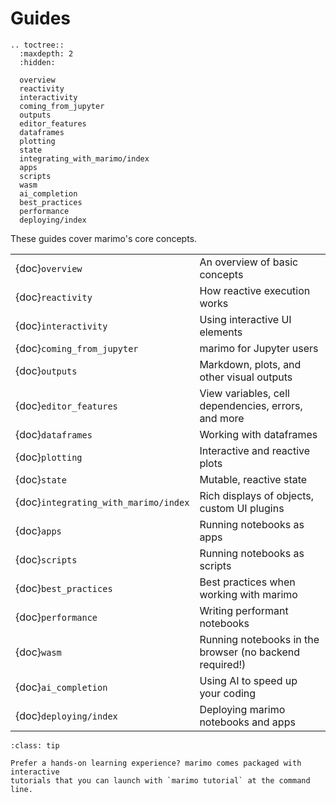 # Guides

```{eval-rst}
.. toctree::
  :maxdepth: 2
  :hidden:

  overview
  reactivity
  interactivity
  coming_from_jupyter
  outputs
  editor_features
  dataframes
  plotting
  state
  integrating_with_marimo/index
  apps
  scripts
  wasm
  ai_completion
  best_practices
  performance
  deploying/index
```

These guides cover marimo's core concepts.

|                                      |                                                         |
| :----------------------------------- | :------------------------------------------------------ |
| {doc}`overview`                      | An overview of basic concepts                           |
| {doc}`reactivity`                    | How reactive execution works                            |
| {doc}`interactivity`                 | Using interactive UI elements                           |
| {doc}`coming_from_jupyter`           | marimo for Jupyter users                                |
| {doc}`outputs`                       | Markdown, plots, and other visual outputs               |
| {doc}`editor_features`               | View variables, cell dependencies, errors, and more     |
| {doc}`dataframes`                    | Working with dataframes                                 |
| {doc}`plotting`                      | Interactive and reactive plots                          |
| {doc}`state`                         | Mutable, reactive state                                 |
| {doc}`integrating_with_marimo/index` | Rich displays of objects, custom UI plugins             |
| {doc}`apps`                          | Running notebooks as apps                               |
| {doc}`scripts`                       | Running notebooks as scripts                            |
| {doc}`best_practices`                | Best practices when working with marimo                 |
| {doc}`performance`                   | Writing performant notebooks                            |
| {doc}`wasm`                          | Running notebooks in the browser (no backend required!) |
| {doc}`ai_completion`                 | Using AI to speed up your coding                        |
| {doc}`deploying/index`               | Deploying marimo notebooks and apps                     |

```{admonition} Learn by doing!
:class: tip

Prefer a hands-on learning experience? marimo comes packaged with interactive
tutorials that you can launch with `marimo tutorial` at the command line.
```
